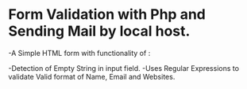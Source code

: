 # Form Validation with Php and Sending Mail by local host.

-A Simple HTML form with functionality of :


 -Detection of Empty String in input field.
 -Uses Regular Expressions to validate Valid format of Name, Email and Websites.